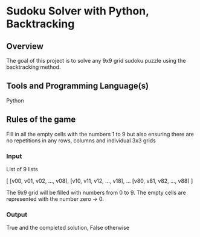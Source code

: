 # Sudoku Solver with Python, Backtracking

## Overview
The goal of this project is to solve any 9x9 grid sudoku puzzle using the backtracking method. 

## Tools and Programming Language(s)
Python

## Rules of the game
Fill in all the empty cells with the numbers 1 to 9 but also ensuring there are no repetitions in any rows, columns and individual 3x3 grids

### Input
List of 9 lists 

[ [v00, v01, v02, ..., v08],
  [v10, v11, v12, ..., v18],
  ...
  [v80, v81, v82, ..., v88] ]

The 9x9 grid will be filled with numbers from 0 to 9. The empty cells are represented with the number zero -> 0. 

### Output
True and the completed solution, False otherwise
